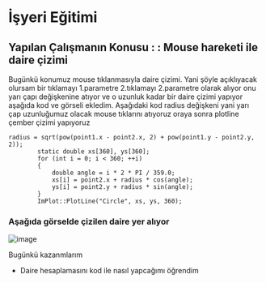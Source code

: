 # İşyeri Eğitimi


## Yapılan Çalışmanın Konusu : : Mouse hareketi ile daire çizimi 
Bugünkü konumuz mouse tıklanmasıyla daire çizimi. Yani şöyle açıklıyacak olursam bir tıklamayı 1.parametre 2.tıklamayı 2.parametre olarak alıyor onu yarı çapı değişkenine atıyor ve o uzunluk kadar bir daire çizimi yapıyor aşağıda kod ve görseli ekledim.
Aşağıdaki kod radius değişkeni yani yarı çap uzunluğumuz olacak mouse tıklarını atıyoruz oraya sonra plotline çember çizimi yapıyoruz

	radius = sqrt(pow(point1.x - point2.x, 2) + pow(point1.y - point2.y, 2));
			static double xs[360], ys[360];
			for (int i = 0; i < 360; ++i)
			{
				double angle = i * 2 * PI / 359.0;
				xs[i] = point2.x + radius * cos(angle);
				ys[i] = point2.y + radius * sin(angle);
			}
			ImPlot::PlotLine("Circle", xs, ys, 360);


### Aşağıda görselde çizilen daire yer alıyor

![image](https://user-images.githubusercontent.com/65457096/229059101-3abde281-7a72-4d6a-a050-1819b8f880aa.png)

Bugünkü kazanmlarım
-	Daire hesaplamasını kod ile nasıl yapcağımı öğrendim










 	







 





